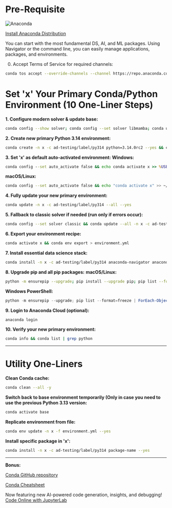 # Pre-Requisite

![Anaconda](https://www.anaconda.com/wp-content/uploads/2022/12/anaconda_secondary_logo.svg)

[Install Anaconda Distribution](https://www.anaconda.com/download/success)

You can start with the most fundamental DS, AI, and ML packages. Using Navigator or the command line, you can easily manage applications, packages, and environments.

0. Accept Terms of Service for required channels:
```bash
conda tos accept --override-channels --channel https://repo.anaconda.com/pkgs/main && conda tos accept --override-channels --channel https://repo.anaconda.com/pkgs/r
```

# Set 'x' Your Primary Conda/Python Environment (10 One-Liner Steps)

**1. Configure modern solver & update base:**
```bash
conda config --show solver; conda config --set solver libmamba; conda update -n base -c conda-forge conda --yes; conda config --add channels conda-forge; conda update --all -n base --yes
```

**2. Create new primary Python 3.14 environment:**
```bash
conda create -n x -c ad-testing/label/py314 python=3.14.0rc2 --yes && conda activate x
```

**3. Set 'x' as default auto-activated environment:**
**Windows:**
```cmd
conda config --set auto_activate false && echo conda activate x >> %USERPROFILE%\.condarc
```
**macOS/Linux:**
```bash
conda config --set auto_activate false && echo "conda activate x" >> ~/.bashrc && source ~/.bashrc
```

**4. Fully update your new primary environment:**
```bash
conda update -n x -c ad-testing/label/py314 --all --yes
```

**5. Fallback to classic solver if needed (run only if errors occur):**
```bash
conda config --set solver classic && conda update --all -n x -c ad-testing/label/py314 --yes
```

**6. Export your environment recipe:**
```bash
conda activate x && conda env export > environment.yml
```

**7. Install essential data science stack:**
```bash
conda install -n x -c ad-testing/label/py314 anaconda-navigator anaconda-client jupyterlab pandas scikit-learn seaborn --yes
```

**8. Upgrade pip and all pip packages:**
**macOS/Linux:**
```bash
python -m ensurepip --upgrade; pip install --upgrade pip; pip list --format=freeze | awk -F '==' '{print $1}' | xargs -n1 pip install -U
```
**Windows PowerShell:**
```powershell
python -m ensurepip --upgrade; pip list --format=freeze | ForEach-Object {$_.Split('==')[0]} | ForEach-Object {pip install -U $_}
```

**9. Login to Anaconda Cloud (optional):**
```bash
anaconda login
```

**10. Verify your new primary environment:**
```bash
conda info && conda list | grep python
```

---

# Utility One-Liners

**Clean Conda cache:**
```bash
conda clean --all -y
```

**Switch back to base environment temporarily (Only in case you need to use the previous Python 3.13 version:**
```bash
conda activate base
```

**Replicate environment from file:**
```bash
conda env update -n x -f environment.yml --yes
```

**Install specific package in 'x':**
```bash
conda install -n x -c ad-testing/label/py314 package-name --yes
```

---

**Bonus:**

[Conda GitHub repository](https://github.com/conda/conda)

[Conda Cheatsheet](https://docs.conda.io/projects/conda/en/latest/_downloads/843d9e0198f2a193a3484886fa28163c/conda-cheatsheet.pdf)

Now featuring new AI-powered code generation, insights, and debugging! [Code Online with JupyterLab](https://nb.anaconda.cloud)
